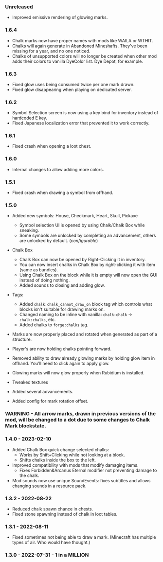 ### Unreleased
- Improved emissive rendering of glowing marks. 

### 1.6.4
- Chalk marks now have proper names with mods like WAILA or WTHIT.
- Chalks will again generate in Abandoned Mineshafts. They've been missing for a year, and no one noticed.
- Chalks of unsupported colors will no longer be created when other mod adds their colors to vanilla DyeColor list. Dye Depot, for example.

### 1.6.3
- Fixed glow uses being consumed twice per one mark drawn.
- Fixed glow disappearing when playing on dedicated server. 

### 1.6.2
- Symbol Selection screen is now using a key bind for inventory instead of hardcoded E key.
- Fixed Japanese localization error that prevented it to work correctly.

### 1.6.1
- Fixed crash when opening a loot chest. 

### 1.6.0
- Internal changes to allow adding more colors.

### 1.5.1
- Fixed crash when drawing a symbol from offhand. 

### 1.5.0
- Added new symbols: House, Checkmark, Heart, Skull, Pickaxe
  - Symbol selection UI is opened by using Chalk/Chalk Box while sneaking. 
  - Some symbols are unlocked by completing an advancement, others are unlocked by default. (_configurable_)

- Chalk Box
  - Chalk Box can now be opened by Right-Clicking it in inventory.
  - You can now insert chalks in Chalk Box by right-clicking it with item (same as bundles).
  - Using Chalk Box on the block while it is empty will now open the GUI instead of doing nothing.
  - Added sounds to closing and adding glow.

- Tags:
  - Added `chalk:chalk_cannot_draw_on` block tag which controls what blocks isn't suitable for drawing marks on.
  - Changed naming to be inline with vanilla: `chalk:chalk` -> `chalk:chalks`, etc.
  - Added chalks to `forge:chalks` tag.

- Marks are now properly placed and rotated when generated as part of a structure.
- Player's are now holding chalks pointing forward.
- Removed ability to draw already glowing marks by holding glow item in offhand. You'll need to click again to apply glow. 
- Glowing marks will now glow properly when Rubidium is installed.

- Tweaked textures
- Added several advancements.
- Added config for mark rotation offset.

### WARNING - All arrow marks, drawn in previous versions of the mod, will be changed to a dot due to some changes to Chalk Mark blockstate. 

### 1.4.0 - 2023-02-10

- Added Chalk Box quick change selected chalks: 
  - Works by Shift+Clicking while not looking at a block.
  - Shifts chalks inside the box to the left.
- Improved compatibility with mods that modify damaging items.
  - Fixes Forbidden&Arcanus Eternal modifier not preventing damage to the chalk.
- Mod sounds now use unique SoundEvents: fixes subtitles and allows changing sounds in a resource pack.

### 1.3.2 - 2022-08-22

- Reduced chalk spawn chance in chests.
- Fixed stone spawning instead of chalk in loot tables.

### 1.3.1 - 2022-08-11

- Fixed sometimes not being able to draw a mark. (Minecraft has multiple types of air. Who would have thought.)

### 1.3.0 - 2022-07-31 - 1 in a MILLION